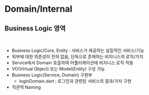 # Domain/Internal
## Business Logic 영역
<br>

- Business Logic/Core, Entity : 서비스가 제공하는 실질적인 서비스/기능
- 외부에 대한 의존성이 전혀 없음, 단독으로 존재하는 비지니스의 로직/가치
- Service에서 Domain 호출하여 어플리케이션에 비지니스 로직 적용
- VO(Virtual Object) 또는 Model(Entity) 구성 가능
- Business Logic(Service, Domain) 구현부
  - loginDomain.dart : 로그인과 관련된 서비스의 결과/가치 구현
- 직관적 Naming